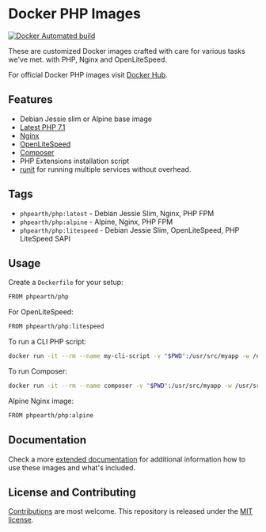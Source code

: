 # Docker PHP Images

[![Docker Automated build](https://img.shields.io/docker/automated/jrottenberg/ffmpeg.svg)](https://hub.docker.com/r/phpearth/php/)

These are customized Docker images crafted with care for
various tasks we've met. with PHP, Nginx and OpenLiteSpeed.

For official Docker PHP images visit [Docker Hub](https://hub.docker.com/_/php/).

## Features

* Debian Jessie slim or Alpine base image
* [Latest PHP 7.1](https://php.net)
* [Nginx](https://nginx.org/)
* [OpenLiteSpeed](http://open.litespeedtech.com/)
* [Composer](https://getcomposer.org)
* PHP Extensions installation script
* [runit](http://smarden.org/runit/) for running multiple services without overhead.

## Tags

* `phpearth/php:latest` - Debian Jessie Slim, Nginx, PHP FPM
* `phpearth/php:alpine` - Alpine, Nginx, PHP FPM
* `phpearth/php:litespeed` - Debian Jessie Slim, OpenLiteSpeed, PHP LiteSpeed SAPI

## Usage

Create a `Dockerfile` for your setup:

```bash
FROM phpearth/php
```

For OpenLiteSpeed:

```bash
FROM phpearth/php:litespeed
```

To run a CLI PHP script:

```bash
docker run -it --rm --name my-cli-script -v "$PWD":/usr/src/myapp -w /usr/src/myapp phpearth/php php script.php
```

To run Composer:

```bash
docker run -it --rm --name composer -v "$PWD":/usr/src/myapp -w /usr/src/myapp phpearth/php composer
```

Alpine Nginx image:

```bash
FROM phpearth/php:alpine
```

## Documentation

Check a more [extended documentation](https://github.com/php-earth/docker-php/tree/master/docs)
for additional information how to use these images and what's included.

## License and Contributing

[Contributions](https://github.com/php-earth/docker-php/blob/master/CONTRIBUTING.md)
are most welcome. This repository is released under the
[MIT license](https://github.com/php-earth/docker-php/blob/master/LICENSE).
